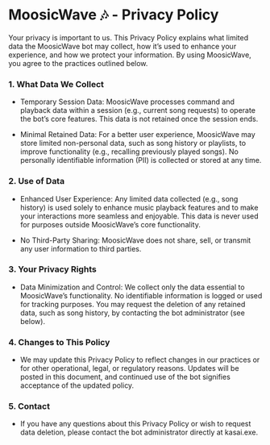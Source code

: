 
# MoosicWave 🎶 - Privacy Policy
Your privacy is important to us. This Privacy Policy explains what limited data the MoosicWave bot may collect, how it’s used to enhance your experience, and how we protect your information. By using MoosicWave, you agree to the practices outlined below.

### 1. What Data We Collect
- Temporary Session Data: MoosicWave processes command and playback data within a session (e.g., current song requests) to operate the bot’s core features. This data is not retained once the session ends.

- Minimal Retained Data: For a better user experience, MoosicWave may store limited non-personal data, such as song history or playlists, to improve functionality (e.g., recalling previously played songs). No personally identifiable information (PII) is collected or stored at any time.

### 2. Use of Data
- Enhanced User Experience: Any limited data collected (e.g., song history) is used solely to enhance music playback features and to make your interactions more seamless and enjoyable. This data is never used for purposes outside MoosicWave’s core functionality.

- No Third-Party Sharing: MoosicWave does not share, sell, or transmit any user information to third parties.

### 3. Your Privacy Rights
- Data Minimization and Control: We collect only the data essential to MoosicWave’s functionality. No identifiable information is logged or used for tracking purposes. You may request the deletion of any retained data, such as song history, by contacting the bot administrator (see below).

### 4. Changes to This Policy
- We may update this Privacy Policy to reflect changes in our practices or for other operational, legal, or regulatory reasons. Updates will be posted in this document, and continued use of the bot signifies acceptance of the updated policy.

### 5. Contact
- If you have any questions about this Privacy Policy or wish to request data deletion, please contact the bot administrator directly at kasai.exe.
